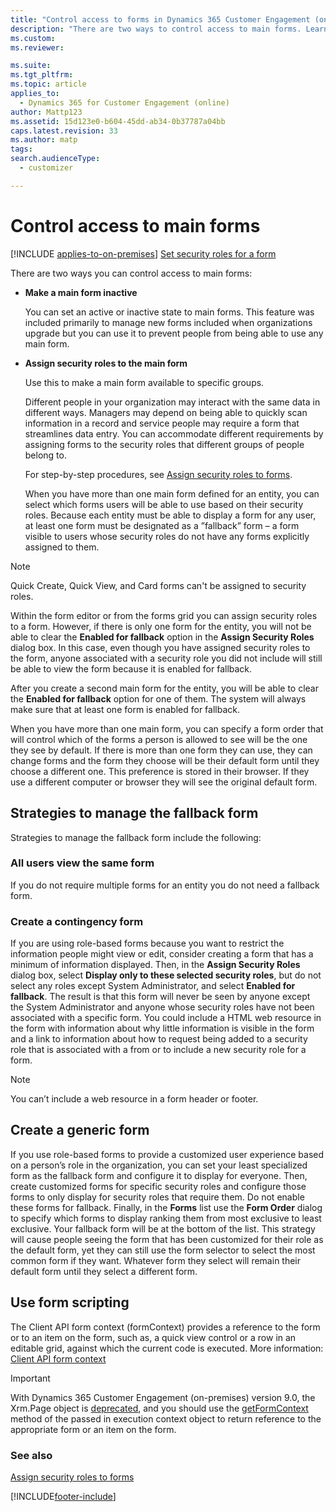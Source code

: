 ```yaml
---
title: "Control access to forms in Dynamics 365 Customer Engagement (on-premises)"
description: "There are two ways to control access to main forms. Learn how to make a form inactive or assign security roles to make it available only to certain groups."
ms.custom: 
ms.reviewer: 

ms.suite: 
ms.tgt_pltfrm: 
ms.topic: article
applies_to: 
  - Dynamics 365 for Customer Engagement (online)
author: Mattp123
ms.assetid: 15d123e0-b604-45dd-ab34-0b37787a04bb
caps.latest.revision: 33
ms.author: matp
tags: 
search.audienceType: 
  - customizer

---
```

# Control access to main forms

[!INCLUDE [applies-to-on-premises](../includes/applies-to-on-premises.md)] [Set security roles for a form](/powerapps/maker/model-driven-apps/control-access-forms#set-security-roles-for-a-form)

 There are two ways you can control access to main forms:  
  
- **Make a main form inactive**  
  
     You can set an active or inactive state to main forms. This feature was included primarily to manage new forms included when organizations upgrade but you can use it to prevent people from being able to use any main form.   
  
- **Assign security roles to the main form**  
  
     Use this to make a main form available to specific groups.  
  
  Different people in your organization may interact with the same data in different ways. Managers may depend on being able to quickly scan information in a record and service people may require a form that streamlines data entry. You can accommodate different requirements by assigning forms to the security roles that different groups of people belong to.  
  
  For step-by-step procedures, see [Assign security roles to forms](../admin/assign-security-roles-form.md).  
  
  When you have more than one main form defined for an entity, you can select which forms users will be able to use based on their security roles. Because each entity must be able to display a form for any user, at least one form must be designated as a ”fallback” form – a form visible to users whose security roles do not have any forms explicitly assigned to them.  
  
> [!NOTE]
>  Quick Create, Quick View, and Card forms can't be assigned to security roles.  
  
 Within the form editor or from the forms grid you can assign security roles to a form. However, if there is only one form for the entity, you will not be able to clear the **Enabled for fallback** option in the **Assign Security Roles** dialog box. In this case, even though you have assigned security roles to the form, anyone associated with a security role you did not include will still be able to view the form because it is enabled for fallback.  
  
 After you create a second main form for the entity, you will be able to clear the **Enabled for fallback** option for one of them. The system will always make sure that at least one form is enabled for fallback.  
  
 When you have more than one main form, you can specify a form order that will control which of the forms a person is allowed to see will be the one they see by default. If there is more than one form they can use, they can change forms and the form they choose will be their default form until they choose a different one. This preference is stored in their browser. If they use a different computer or browser they will see the original default form.  
  
## Strategies to manage the fallback form  
 Strategies to manage the fallback form include the following:  
  
<a name="BKMK_DoNotUseMultipleForms"></a>   
### All users view the same form  
 If you do not require multiple forms for an entity you do not need a fallback form.  
  
<a name="BKMK_Contingecyform"></a>   
### Create a contingency form  
 If you are using role-based forms because you want to restrict the information people might view or edit, consider creating a form that has a minimum of information displayed. Then, in the **Assign Security Roles** dialog box, select **Display only to these selected security roles**, but do not select any roles except System Administrator, and select **Enabled for fallback**. The result is that this form will never be seen by anyone except the System Administrator and anyone whose security roles have not been associated with a specific form. You could include a HTML web resource in the form with information about why little information is visible in the form and a link to information about how to request being added to a security role that is associated with a from or to include a new security role for a form.  
  
> [!NOTE]
>  You can’t include a web resource in a form header or footer.  
  
<a name="BKMK_CreateGenericForm"></a>   
## Create a generic form  
 If you use role-based forms to provide a customized user experience based on a person’s role in the organization, you can set your least specialized form as the fallback form and configure it to display for everyone. Then, create customized forms for specific security roles and configure those forms to only display for security roles that require them. Do not enable these forms for fallback. Finally, in the **Forms** list use the **Form Order** dialog to specify which forms to display ranking them from most exclusive to least exclusive. Your fallback form will be at the bottom of the list. This strategy will cause people seeing the form that has been customized for their role as the default form, yet they can still use the form selector to select the most common form if they want. Whatever form they select will remain their default form until they select a different form.  
  
<a name="BKMK_UseFormScripting"></a>   

## Use form scripting  
The Client API form context (formContext) provides a reference to the form or to an item on the form, such as, a quick view control or a row in an editable grid, against which the current code is executed. More information: [Client API form context](/dynamics365/customer-engagement/developer/clientapi/clientapi-form-context)

> [!IMPORTANT]
> With Dynamics 365 Customer Engagement (on-premises) version 9.0, the Xrm.Page object is [deprecated](/dynamics365/get-started/whats-new/customer-engagement/important-changes-coming#some-client-apis-are-deprecated), and you should use the [getFormContext](/dynamics365/customer-engagement/developer/clientapi/reference/executioncontext/getformcontext) method of the passed in execution context object to return reference to the appropriate form or an item on the form.

### See also  
[Assign security roles to forms](../admin/assign-security-roles-form.md)


[!INCLUDE[footer-include](../../../includes/footer-banner.md)]
